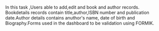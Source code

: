 In this task ,Users able to add,edit and book and author records. Bookdetails records contain title,author,ISBN number and publication date.Author details contains anuthor's name, date of birth and Biography.Forms used in the dashboard to be validation using FORMIK.